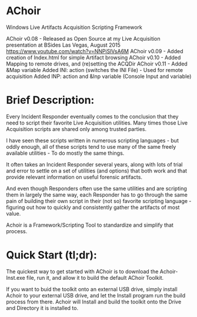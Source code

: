 # AChoir
Windows Live Artifacts Acquisition Scripting Framework

AChoir v0.08 - Released as Open Source at my Live Acquisition presentation at BSides Las Vegas, August 2015
               https://www.youtube.com/watch?v=NNPiSlVsA6M
AChoir v0.09 - Added creation of Index.html for simple Artifact browsing
AChoir v0.10 - Added Mapping to remote drives, and (re)setting the ACQDir
AChoir v0.11 - Added &Map variable 
               Added INI: action (switches the INI File) - Used for remote acquisition
               Added INP: action and &Inp variable (Console Input and variable)


# Brief Description:
Every Incident Responder eventually comes to the conclusion that they need to script their favorite Live Acquisition utilities.  Many times those Live Acquisition scripts are shared only among trusted parties.

I have seen these scripts written in numerous scripting languages - but oddly enough, all of these scripts tend to use many of the same freely available utilities - To do mostly the same things.

It often takes an Incident Responder several years, along with lots of trial and error to settle on a set of utilities (and options) that both work and that provide relevant information on useful forensic artifacts.

And even though Responders often use the same utilities and are scripting them in largely the same way, each Responder has to go through the same pain of building their own script in their (not so) favorite scripting language - figuring out how to quickly and consistently gather the artifacts of most value. 

Achoir is a Framework/Scripting Tool to standardize and simplify that process.

# Quick Start (tl;dr):
The quickest way to get started with AChoir is to download the Achoir-Inst.exe file, run it, and allow it to build the default AChoir Toolkit.  

If you want to buid the toolkit onto an external USB drive, simply install Achoir to your external USB drive, and let the Install program run the build process from there.  Achoir will Install and build the toolkit onto the Drive and Directory it is installed to. 
